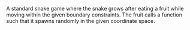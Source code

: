 A standard snake game where the snake grows after eating a fruit while moving within the given boundary constraints. The fruit calls a function such that it spawns randomly in the given coordinate space.

